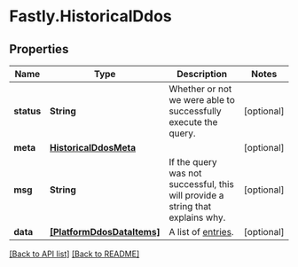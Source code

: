 # Fastly.HistoricalDdos

## Properties

Name | Type | Description | Notes
------------ | ------------- | ------------- | -------------
**status** | **String** | Whether or not we were able to successfully execute the query. | [optional] 
**meta** | [**HistoricalDdosMeta**](HistoricalDdosMeta.md) |  | [optional] 
**msg** | **String** | If the query was not successful, this will provide a string that explains why. | [optional] 
**data** | [**[PlatformDdosDataItems]**](PlatformDdosDataItems.md) | A list of [entries](#entry-data-model). | [optional] 


[[Back to API list]](../../README.md#endpoints) [[Back to README]](../../README.md)

